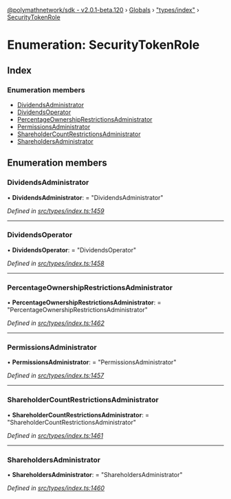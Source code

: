 [@polymathnetwork/sdk - v2.0.1-beta.120](../README.md) › [Globals](../globals.md) › ["types/index"](../modules/_types_index_.md) › [SecurityTokenRole](_types_index_.securitytokenrole.md)

# Enumeration: SecurityTokenRole

## Index

### Enumeration members

- [DividendsAdministrator](_types_index_.securitytokenrole.md#dividendsadministrator)
- [DividendsOperator](_types_index_.securitytokenrole.md#dividendsoperator)
- [PercentageOwnershipRestrictionsAdministrator](_types_index_.securitytokenrole.md#percentageownershiprestrictionsadministrator)
- [PermissionsAdministrator](_types_index_.securitytokenrole.md#permissionsadministrator)
- [ShareholderCountRestrictionsAdministrator](_types_index_.securitytokenrole.md#shareholdercountrestrictionsadministrator)
- [ShareholdersAdministrator](_types_index_.securitytokenrole.md#shareholdersadministrator)

## Enumeration members

### DividendsAdministrator

• **DividendsAdministrator**: = "DividendsAdministrator"

_Defined in [src/types/index.ts:1459](https://github.com/PolymathNetwork/polymath-sdk/blob/1da5bc5/src/types/index.ts#L1459)_

---

### DividendsOperator

• **DividendsOperator**: = "DividendsOperator"

_Defined in [src/types/index.ts:1458](https://github.com/PolymathNetwork/polymath-sdk/blob/1da5bc5/src/types/index.ts#L1458)_

---

### PercentageOwnershipRestrictionsAdministrator

• **PercentageOwnershipRestrictionsAdministrator**: = "PercentageOwnershipRestrictionsAdministrator"

_Defined in [src/types/index.ts:1462](https://github.com/PolymathNetwork/polymath-sdk/blob/1da5bc5/src/types/index.ts#L1462)_

---

### PermissionsAdministrator

• **PermissionsAdministrator**: = "PermissionsAdministrator"

_Defined in [src/types/index.ts:1457](https://github.com/PolymathNetwork/polymath-sdk/blob/1da5bc5/src/types/index.ts#L1457)_

---

### ShareholderCountRestrictionsAdministrator

• **ShareholderCountRestrictionsAdministrator**: = "ShareholderCountRestrictionsAdministrator"

_Defined in [src/types/index.ts:1461](https://github.com/PolymathNetwork/polymath-sdk/blob/1da5bc5/src/types/index.ts#L1461)_

---

### ShareholdersAdministrator

• **ShareholdersAdministrator**: = "ShareholdersAdministrator"

_Defined in [src/types/index.ts:1460](https://github.com/PolymathNetwork/polymath-sdk/blob/1da5bc5/src/types/index.ts#L1460)_
